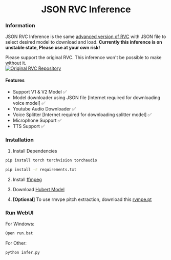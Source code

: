 <div align="center">

# JSON RVC Inference

</div>

### Information
JSON RVC Inference is the same [advanced version of RVC](https://github.com/ArkanDash/Advanced-RVC-Inference) with JSON file to select desired model to download and load.
**Currently this inference is on unstable state, Please use at your own risk!**

Please support the original RVC. This inference won't be possible to make without it.<br />
[![Original RVC Repository](https://img.shields.io/badge/Github-Original%20RVC%20Repository-blue?style=for-the-badge&logo=github)](https://github.com/RVC-Project/Retrieval-based-Voice-Conversion-WebUI)

#### Features
- Support V1 & V2 Model ✅
- Model downloader using JSON file [Internet required for downloading voice model] ✅
- Youtube Audio Downloader ✅
- Voice Splitter [Internet required for downloading splitter model] ✅
- Microphone Support ✅
- TTS Support ✅

### Installation

1. Install Dependencies <br />
```bash
pip install torch torchvision torchaudio

pip install -r requirements.txt
```
2. Install [ffmpeg](https://ffmpeg.org/)

3. Download [Hubert Model](https://huggingface.co/lj1995/VoiceConversionWebUI/blob/main/hubert_base.pt)

4. **[Optional]** To use rmvpe pitch extraction, download this [rvmpe.pt](https://huggingface.co/lj1995/VoiceConversionWebUI/blob/main/rmvpe.pt)

### Run WebUI <br />

For Windows:
```bash
Open run.bat
```
For Other:
```bash
python infer.py
```

